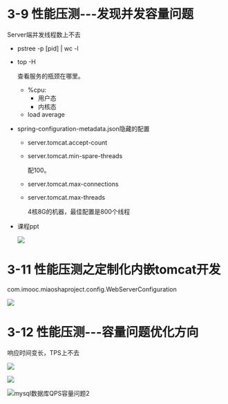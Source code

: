 # 3-9 性能压测---发现并发容量问题

Server端并发线程数上不去

* pstree -p [pid] | wc -l

* top -H

    查看服务的瓶颈在哪里。

    * %cpu:
        * 用户态
        * 内核态
    * load average

* spring-configuration-metadata.json隐藏的配置

    * server.tomcat.accept-count

    * server.tomcat.min-spare-threads

        配100。

    * server.tomcat.max-connections

    * server.tomcat.max-threads

        4核8G的机器，最佳配置是800个线程

* 课程ppt

    ![](../../笔记图片/34-秒杀系统/默认内嵌Tomcat配置.jpg)

# 3-11 性能压测之定制化内嵌tomcat开发

com.imooc.miaoshaproject.config.WebServerConfiguration

![](../../笔记图片/34-秒杀系统/定制化内嵌Tomcat开发.jpg)

# 3-12 性能压测---容量问题优化方向

响应时间变长，TPS上不去

![](../../笔记图片/34-秒杀系统/单web容器上限.jpg)

![](../../笔记图片/34-秒杀系统/mysql数据库QPS容量问题.jpg)

![mysql数据库QPS容量问题2](../../笔记图片/34-秒杀系统/mysql数据库QPS容量问题2.jpg)



